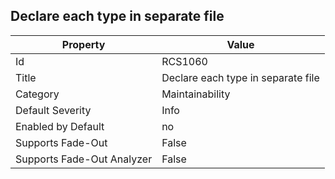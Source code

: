## Declare each type in separate file

Property | Value
--- | --- 
Id | RCS1060
Title | Declare each type in separate file
Category | Maintainability
Default Severity | Info
Enabled by Default | no
Supports Fade-Out | False
Supports Fade-Out Analyzer | False
